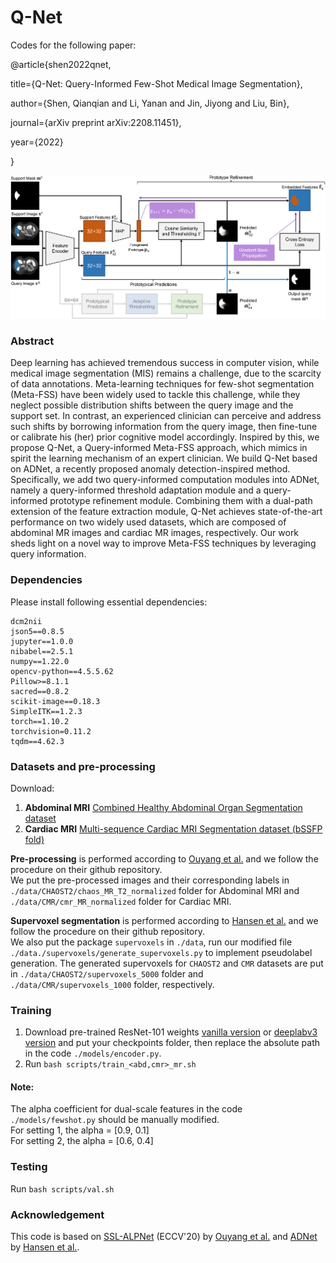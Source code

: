 # Q-Net
Codes for the following paper:

@article{shen2022qnet,

  title={Q-Net: Query-Informed Few-Shot Medical Image Segmentation},
  
  author={Shen, Qianqian and Li, Yanan and Jin, Jiyong and Liu, Bin},
  
  journal={arXiv preprint arXiv:2208.11451},
  
  year={2022}
  
}

![](https://github.com/ZJLAB-AMMI/Q-Net/blob/main/the_framework.png?raw=true) 

### Abstract
Deep learning has achieved tremendous success in computer vision, while medical image segmentation (MIS) remains a challenge, due to the scarcity of data annotations. Meta-learning techniques for few-shot segmentation (Meta-FSS) have been widely used to tackle this challenge, while they neglect possible distribution shifts between the query image and the support set. In contrast, an experienced clinician can perceive and address such shifts by borrowing information from the query image, then fine-tune or calibrate his (her) prior cognitive model accordingly. Inspired by this, we propose Q-Net, a Query-informed Meta-FSS approach, which mimics in spirit the learning mechanism of an expert clinician. We build Q-Net based on ADNet, a recently proposed anomaly detection-inspired method. Specifically, we add two query-informed computation modules into ADNet, namely a query-informed threshold adaptation module and a query-informed prototype refinement module. Combining them with a dual-path extension of the feature extraction module, Q-Net achieves state-of-the-art performance on two widely used datasets, which are composed of abdominal MR images and cardiac MR images, respectively. Our work sheds light on a novel way to improve Meta-FSS techniques by leveraging query information.  

<!-- Illustration of the proposed method in testing time. We use a shared feature encoder to learn deep feature maps in dual-path, corresponding to two feature scales: $32\times32$ and $64\times64$. The flows of operations are the same for these two paths, while we modularize the operations of the 2nd path and drawn them in gray to save space. In each path, we first learn one foreground prototype $\textbf{p}$ from the support features. Next we compute the similarity map between each query feature vector and the prototype. Then we predict the initial segmentation mask $\tilde{\textbf{m}}^q_{32}$ via anomaly detection performed on the similarity map with threshold $T$, which is learned from query image feature by two fully-connected layers. Then we refine the prototype by repeating the following two operations for a fixed number of times: (1) replacing the foreground feature vectors with the prototype; (2) minimizing a reconstruction loss. In training time, the prototype refinement module is turned off.   -->

### Dependencies
Please install following essential dependencies:
```
dcm2nii
json5==0.8.5
jupyter==1.0.0
nibabel==2.5.1
numpy==1.22.0
opencv-python==4.5.5.62
Pillow>=8.1.1
sacred==0.8.2
scikit-image==0.18.3
SimpleITK==1.2.3
torch==1.10.2
torchvision=0.11.2
tqdm==4.62.3
```

### Datasets and pre-processing
Download:  
1. **Abdominal MRI**  [Combined Healthy Abdominal Organ Segmentation dataset](https://chaos.grand-challenge.org/)  
2. **Cardiac MRI** [Multi-sequence Cardiac MRI Segmentation dataset (bSSFP fold)](http://www.sdspeople.fudan.edu.cn/zhuangxiahai/0/mscmrseg/)  

**Pre-processing** is performed according to [Ouyang et al.](https://github.com/cheng-01037/Self-supervised-Fewshot-Medical-Image-Segmentation.git) and we follow the procedure on their github repository.  
We put the pre-processed images and their corresponding labels in `./data/CHAOST2/chaos_MR_T2_normalized` folder for Abdominal MRI and `./data/CMR/cmr_MR_normalized` folder for Cardiac MRI.  

**Supervoxel segmentation** is performed according to [Hansen et al.](https://github.com/sha168/ADNet.git) and we follow the procedure on their github repository.  
We also put the package `supervoxels` in `./data`, run our modified file `./data./supervoxels/generate_supervoxels.py` to implement pseudolabel generation. The generated supervoxels for `CHAOST2` and `CMR` datasets are put in `./data/CHAOST2/supervoxels_5000` folder and `./data/CMR/supervoxels_1000` folder, respectively.  

### Training  
1. Download pre-trained ResNet-101 weights [vanilla version](https://download.pytorch.org/models/resnet101-63fe2227.pth) or [deeplabv3 version](https://download.pytorch.org/models/deeplabv3_resnet101_coco-586e9e4e.pth) and put your checkpoints folder, then replace the absolute path in the code `./models/encoder.py`.  
2. Run `bash scripts/train_<abd,cmr>_mr.sh` 

#### Note:  
The alpha coefficient for dual-scale features in the code `./models/fewshot.py` should be manually modified.  
For setting 1, the alpha = [0.9, 0.1]  
For setting 2, the alpha = [0.6, 0.4]  

### Testing
Run `bash scripts/val.sh`

### Acknowledgement
This code is based on [SSL-ALPNet](https://arxiv.org/abs/2007.09886v2) (ECCV'20) by [Ouyang et al.](https://github.com/cheng-01037/Self-supervised-Fewshot-Medical-Image-Segmentation.git) and [ADNet](https://www.sciencedirect.com/science/article/pii/S1361841522000378) by [Hansen et al.](https://github.com/sha168/ADNet.git). 
